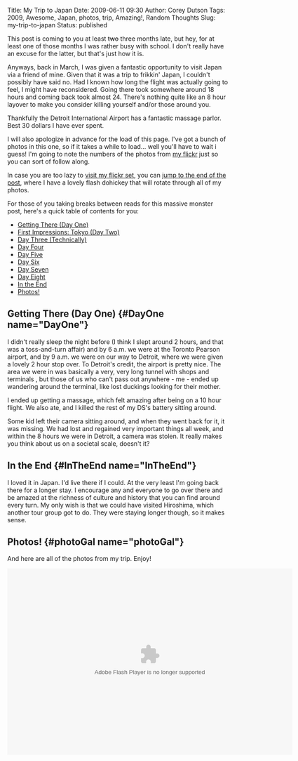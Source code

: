 Title: My Trip to Japan
Date: 2009-06-11 09:30
Author: Corey Dutson
Tags: 2009, Awesome, Japan, photos, trip, Amazing!, Random Thoughts
Slug: my-trip-to-japan
Status: published

This post is coming to you at least <span
style="text-decoration: line-through;">two</span> three months late, but
hey, for at least one of those months I was rather busy with school. I
don't really have an excuse for the latter, but that's just how it is.

Anyways, back in March, I was given a fantastic opportunity to visit
Japan via a friend of mine. Given that it was a trip to frikkin' Japan,
I couldn't possibly have said no. Had I known how long the flight was
actually going to feel, I might have reconsidered. Going there took
somewhere around 18 hours and coming back took almost 24. There's
nothing quite like an 8 hour layover to make you consider killing
yourself and/or those around you.

Thankfully the Detroit International Airport has a fantastic massage
parlor. Best 30 dollars I have ever spent.

I will also apologize in advance for the load of this page. I've got a
bunch of photos in this one, so if it takes a while to load... well
you'll have to wait i guess! I'm going to note the numbers of the photos
from [my
flickr](http://www.flickr.com/photos/corey_dutson/sets/72157617132788232/ "Flickr.com: Corey Dutson - Japan 2009")
just so you can sort of follow along.

In case you are too lazy to [visit my flickr
set](http://www.flickr.com/photos/corey_dutson/sets/72157617132788232/ "Flickr.com: Corey Dutson - Japan 2009"),
you can [jump to the end of the post](#photoGal "Photo Gallery"), where
I have a lovely flash dohickey that will rotate through all of my
photos.


<!-- PELICAN_END_SUMMARY -->


For those of you taking breaks between reads for this massive monster
post, here's a quick table of contents for you:

-   [Getting There (Day One)](#DayOne)
-   [First Impressions: Tokyo (Day Two)](#DayTwo)
-   [Day Three (Technically)](#DayThree)
-   [Day Four](#DayFour)
-   [Day Five](#DayFive)
-   [Day Six](#DaySix)
-   [Day Seven](#DaySeven)
-   [Day Eight](#DayEight)
-   [In the End](#InTheEnd)
-   [Photos!](#photoGal)

Getting There (Day One) {#DayOne name="DayOne"}
-----------------------

I didn't really sleep the night before (I think I slept around 2 hours,
and that was a toss-and-turn affair) and by 6 a.m. we were at the
Toronto Pearson airport, and by 9 a.m. we were on our way to Detroit,
where we were given a lovely 2 hour stop over. To Detroit's credit, the
airport is pretty nice. The area we were in was basically a very, very
long tunnel with shops and terminals , but those of
us who can't pass out anywhere - me - ended up wandering around the
terminal, like lost duckings looking for their mother.

I ended up getting a massage, which felt amazing after being on a 10
hour flight. We also ate, and I killed the rest of my DS's battery
sitting around.

Some kid left their camera sitting around, and when they went back for
it, it was missing. We had lost and regained very important things all
week, and within the 8 hours we were in Detroit, a camera was stolen. It
really makes you think about us on a societal scale, doesn't it?

In the End {#InTheEnd name="InTheEnd"}
----------

I loved it in Japan. I'd live there if I could. At the very least I'm
going back there for a longer stay. I encourage any and everyone to go
over there and be amazed at the richness of culture and history that you
can find around every turn. My only wish is that we could have visited
Hiroshima, which another tour group got to do. They were staying longer
though, so it makes sense.

Photos! {#photoGal name="photoGal"}
-------

And here are all of the photos from my trip. Enjoy!  

<object width="650" height="425" data="http://www.flickr.com/apps/slideshow/show.swf?v=71649" type="application/x-shockwave-flash"><param name="flashvars" value="offsite=true&amp;lang=en-us&amp;page_show_url=%2Fphotos%2Fcorey_dutson%2Fsets%2F72157617132788232%2Fshow%2F&amp;page_show_back_url=%2Fphotos%2Fcorey_dutson%2Fsets%2F72157617132788232%2F&amp;set_id=72157617132788232&amp;jump_to="></param><param name="allowFullScreen" value="true"></param><param name="src" value="http://www.flickr.com/apps/slideshow/show.swf?v=71649"></param><param name="allowfullscreen" value="true"></param></object>
